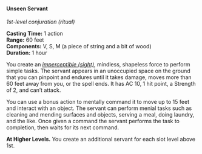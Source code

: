 #### Unseen Servant
<!-- markdownlint-disable link-image-reference-definitions -->
[_metadata_:spell_name]:- "Unseen Servant"
[_metadata_:spell_level]:- "1"
[_metadata_:spell_school]:- "conjuration"
[_metadata_:ritual]:- "true"
[_metadata_:casting_time_amount]:- "1"
[_metadata_:casting_time_unit]:- "action"
[_metadata_:range]:- "60 feet"
[_metadata_:target]:- "an unoccupied space on the ground"
[_metadata_:components_verbal]:- "true"
[_metadata_:components_somatic]:- "true"
[_metadata_:components_material]:- "true"
[_metadata_:components_material_description]:- "a piece of string and a bit of wood"
[_metadata_:duration]:- "1 hour"
[_metadata_:concentration]:- "false"
[_metadata_:compared_to_wotc_srd_5.1]:- "mechanics_same_wording_different"
[_metadata_:compared_to_a5e_srd]:- "mechanics_different_wording_different"
<!-- markdownlint-disable-next-line no-emphasis-as-heading -->
_1st-level conjuration (ritual)_

**Casting Time:** 1 action \
**Range:** 60 feet \
**Components:** V, S, M (a piece of string and a bit of wood) \
**Duration:** 1 hour

You create an _[<span class="condition">imperceptible (sight)</span>](#Conditions_imperceptible)_, mindless, shapeless force to perform simple tasks.
The servant appears in an unoccupied space on the ground that you can pinpoint and endures until it takes damage, moves more than 60 feet away from you, or the spell ends.
It has AC 10, 1 hit point, a Strength of 2, and can’t attack.

You can use a bonus action to mentally command it to move up to 15 feet and interact with an object.
The servant can perform menial tasks such as cleaning and mending surfaces and objects, serving a meal, doing laundry, and the like.
Once given a command the servant performs the task to completion, then waits for its next command.

**At Higher Levels.**
You create an additional servant for each slot level above 1st.

